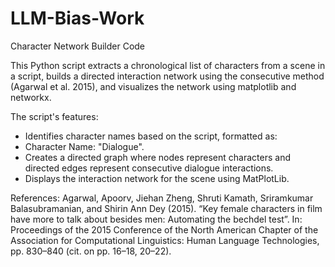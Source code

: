 # LLM-Bias-Work
Character Network Builder Code

This Python script extracts a chronological list of characters from a scene in a script, builds a directed interaction network using the consecutive method (Agarwal et al. 2015), and visualizes the network using matplotlib and networkx.

The script's features: 
* Identifies character names based on the script, formatted as:
*   Character Name: "Dialogue".
* Creates a directed graph where nodes represent characters and directed edges represent consecutive dialogue interactions.
* Displays the interaction network for the scene using MatPlotLib.


References: 
Agarwal, Apoorv, Jiehan Zheng, Shruti Kamath, Sriramkumar Balasubramanian, and Shirin Ann Dey (2015). “Key female characters in film have more to talk about besides men: Automating the bechdel test”. In: Proceedings of the 2015 Conference of the North American Chapter of the Association for Computational Linguistics: Human Language Technologies, pp. 830–840 (cit. on pp. 16–18, 20–22).
